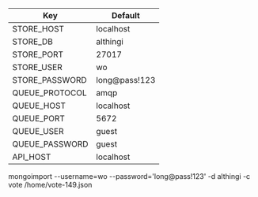 

| Key               | Default       |
| ----------------- | ------------- |
| STORE_HOST        | localhost     |
| STORE_DB          | althingi      |
| STORE_PORT        | 27017         |
| STORE_USER        | wo            |
| STORE_PASSWORD    | long@pass!123 |
| QUEUE_PROTOCOL    | amqp          |
| QUEUE_HOST        | localhost     |
| QUEUE_PORT        | 5672          |
| QUEUE_USER        | guest         |
| QUEUE_PASSWORD    | guest         |
| API_HOST          | localhost     |



mongoimport --username=wo --password='long@pass!123' -d althingi -c vote /home/vote-149.json

